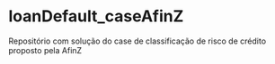 # loanDefault_caseAfinZ
Repositório com solução do case de classificação de risco de crédito proposto pela AfinZ
